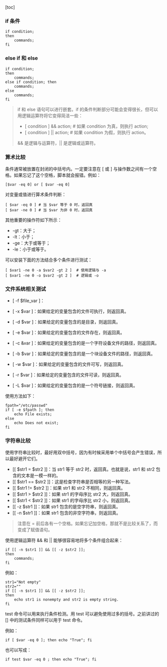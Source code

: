 [toc]

### if 条件

```shell
if condition;
then
	commands;
fi
```

### else if 和 else

```shell
if condition;
then
	commands;
else if condition; then
	commands;
else
	commands;
fi
```

> if 和 else 语句可以进行嵌套。if 的条件判断部分可能会变得很长，但可以用逻辑运算符将它变得简洁一些：
>
> + [ condition ] && action; # 如果 condition 为真，则执行 action;
> + [ condition ] || action;   # 如果 condition 为假，则执行 action。
>
> && 是逻辑与运算符，|| 是逻辑或运算符。

### 算术比较

条件通常被放置在封闭的中括号内。一定要注意在 [ 或 ] 与操作数之间有一个空格。如果忘记了这个空格，脚本就会报错。例如：

```shell
[$var -eq 0] or [ $var -eq 0]
```

对变量或值进行算术条件判断：

```shell
[ $var -eq 0 ] # 当 $var 等于 0 时，返回真
[ $var -ne 0 ] # 当 $var 为非 0 时，返回真
```

其他重要的操作符如下所示：

+ -gt：大于；
+ -lt：小于；
+ -ge：大于或等于；
+ -le：小于或等于。

可以安装下面的方法结合多个条件进行测试：

```shell
[ $var1 -ne 0 -a $var2 -gt 2 ]	# 使用逻辑与 -a
[ $var1 -ne 0 -o $var2 -gt 2 ]	# 逻辑或 -o
```

### 文件系统相关测试

+ [ -f $file_var ]：

+ [ -x $var ]：如果给定的变量包含的文件可执行，则返回真。
+ [ -d $var ]：如果给定的变量包含的是目录，则返回真。
+ [ -e $var ]：如果给定的变量包含的文件存在，则返回真。
+ [ -c &var ]：如果给定的变量包含的是一个字符设备文件的路径，则返回真。
+ [ -b $var ]：如果给定的变量包含的是一个块设备文件的路径，则返回真。
+ [ -w $var ]：如果给定的变量包含的文件可写，则返回真。
+ [ -r $var ]：如果给定的变量包含的文件可读，则返回真。
+ [ -L $var ]：如果给定的变量包含的是一个符号链接，则返回真。

使用方法如下：

```shell
fpath="/etc/passwd"
if [ -e $fpath ]; then
	echo File exists;
else
	echo Does not exist;
fi
```

### 字符串比较

使用字符串比较时，最好用双中括号，因为有时候采用单个中括号会产生错误，所以最好避开它们。

+ [[ \$str1 = ​\$str2 ]]：当 str1 等于 str2 时，返回真。也就是说，str1 和 str2 包含的文本是一模一样的。
+ [[ $str1 == \$str2 ]]：这是检查字符串是否相等的另一种写法。
+ [[ $str1 != \$str2 ]]：如果 str1 和 str2 不相同，则返回真。
+ [[ $str1 > \$str2 ]]：如果 str1 的字母序比 str2 大，则返回真。
+ [[ $str1 < \$str2 ]]：如果 str1 的字母序比 str2 小，则返回真。
+ [[ -z $str1 ]]：如果 str1 包含的是空字符串，则返回真。
+ [[ -n $str1 ]]：如果 str1 包含的非空字符串，则返回真。

> 注意在 = 前后各有一个空格。如果忘记加空格，那就不是比较关系了，而变成了赋值语句。

使用逻辑运算符 && 和 || 能够很容易地将多个条件组合起来：

```shell
if [[ -n $str1 ]] && [[ -z $str2 ]];
then
	commands;
fi
```

例如：

```shell
str1="Not empty"
str2=""
if [[ -n $str1 ]] && [[ -z $str2 ]];
then
	echo str1 is nonempty and str2 is empty string.
fi
```

test 命令可以用来执行条件检测。用 test 可以避免使用过多的括号。之前讲过的 [] 中的测试条件同样可以用于 test 命令。

例如：

```shell
if [ $var -eq 0 ]; then echo "True"; fi
```

也可以写成：

```shell
if test $var -eq 0 ; then echo "True"; fi
```

